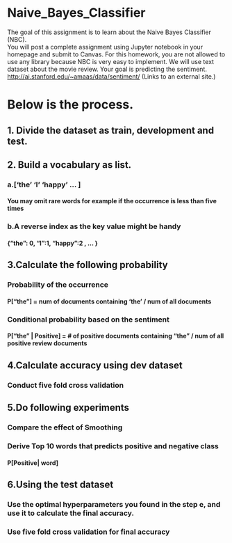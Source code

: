 # Naive_Bayes_Classifier

 

The goal of this assignment is to learn about the Naive Bayes Classifier (NBC).   
You will post a complete assignment using Jupyter notebook in your homepage and submit to Canvas. 
For this homework, you are not allowed to use any library because NBC is very easy to implement. 
We will use text dataset about the movie review. Your goal is predicting the sentiment.  
http://ai.stanford.edu/~amaas/data/sentiment/ (Links to an external site.)

# Below is the process.
## 1. Divide the dataset as train, development and test. 
## 2. Build a vocabulary as list. 
### a.[‘the’ ‘I’ ‘happy’ … ] 
#### You may omit rare words for example if the occurrence is less than five times
### b.A reverse index as the key value might be handy
#### {“the”: 0, “I”:1, “happy”:2 , … }

## 3.Calculate the following probability
### Probability of the occurrence
#### P[“the”] = num of documents containing ‘the’ / num of all documents
### Conditional probability based on the sentiment
#### P[“the” | Positive]  = # of positive documents containing “the” / num of all positive review documents
## 4.Calculate accuracy using dev dataset 
### Conduct five fold cross validation
## 5.Do following experiments
### Compare the effect of Smoothing
### Derive Top 10 words that predicts positive and negative class
#### P[Positive| word] 
## 6.Using the test dataset
### Use the optimal hyperparameters you found in the step e, and use it to calculate the final accuracy.  
### Use five fold cross validation for final accuracy
